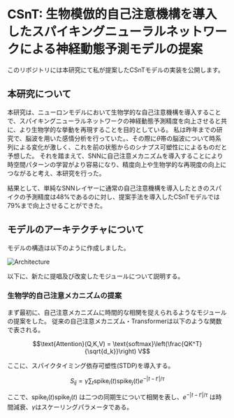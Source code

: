 # CSnT: 生物模倣的自己注意機構を導入したスパイキングニューラルネットワークによる神経動態予測モデルの提案

このリポジトリには本研究にて私が提案したCSnTモデルの実装を公開します。

## 本研究について
本研究は、ニューロンモデルにおいて生物学的な自己注意機構を導入することで、スパイキングニューラルネットワークの神経動態予測精度を向上させると共に、より生物学的な挙動を再現することを目的としている。
私は昨年までの研究で、脳波を用いた感情分析を行っていた。、その際に$`\theta`$帯の脳波について時系列による変化が激しく、これを前の状態からのシナプス可塑性にによるものだと予想した。
それを踏まえて、SNNに自己注意メカニズムを導入することにより時空間パターンの学習がより容易になり、精度向上や生物学的な再現度の向上につながると考え、本研究を行った。

結果として、単純なSNNレイヤーに通常の自己注意機構を導入したときのスパイクの予測精度は48%であるのに対し、提案手法を導入したCSnTモデルでは79%まで向上させることができた。

## モデルのアーキテクチャについて
モデルの構造は以下のように作成しました。

![Architecture](https://github.com/user-attachments/assets/44058c2d-df56-4e63-84c0-f37674adba4f "Architecture of CSnT")

以下に、新たに提唱及び改変したモジュールについて説明する。
### 生物学的自己注意メカニズムの提案
まず最初に、自己注意メカニズムに時間的な相関を捉えられるようなモジュールの提案をした。
従来の自己注意メカニズム・Transformerは以下のような関数で表される。

$$\text{Attention}(Q,K,V) = \text{softmax}\left(\frac{QK^T}{\sqrt{d_k}}\right) V$$

ここに、スパイクタイミング依存可塑性(STDP)を導入する。

$${S_{ij} = \gamma \sum_{t} \text{spike}_i(t)\text{spike}_j(t)e^{-|t-t'|/\tau}}$$

ここで、$`\text{spike}_i(t)\text{spike}_j(t)`$ は二つの同期生について相関を表し、$`e^{-|t-t'|/\tau}`$ は時間減衰、$`\gamma`$はスケーリングパラメータである。
